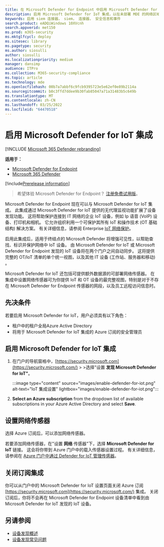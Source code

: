 ```yaml
---
title: 在 Microsoft Defender for Endpoint 中启用 Microsoft Defender for IoT 集成
description: 启用 Microsoft Defender for IoT 集成，以在未部署 MDE 的网络区域关注 IoT/OT 设备
keywords: 启用 siem 连接器， siem， 连接器， 安全信息和事件
search.product: eADQiWindows 10XVcnh
search.appverid: met150
ms.prod: m365-security
ms.mktglfcycl: deploy
ms.sitesec: library
ms.pagetype: security
ms.author: siosulli
author: siosulli
ms.localizationpriority: medium
manager: dansimp
audience: ITPro
ms.collection: M365-security-compliance
ms.topic: article
ms.technology: mde
ms.openlocfilehash: 00b7a7abbf6c9fcb9395723e5e62ef0e89b2114a
ms.sourcegitcommit: b0c3ffd7ddee9b30fab85047a71a31483b5c649b
ms.translationtype: MT
ms.contentlocale: zh-CN
ms.lasthandoff: 03/25/2022
ms.locfileid: "64470518"
---
```

# <a name="enable-microsoft-defender-for-iot-integration"></a>启用 Microsoft Defender for IoT 集成

[!INCLUDE [Microsoft 365 Defender rebranding](../../includes/microsoft-defender.md)]

**适用于：**

- [Microsoft Defender for Endpoint](https://go.microsoft.com/fwlink/?linkid=2154037)
- [Microsoft 365 Defender](https://go.microsoft.com/fwlink/?linkid=2118804)

[!include[Prerelease information](../../includes/prerelease.md)]

> 希望体验 Microsoft Defender for Endpoint？ [注册免费试用版](https://signup.microsoft.com/create-account/signup?products=7f379fee-c4f9-4278-b0a1-e4c8c2fcdf7e&ru=https://aka.ms/MDEp2OpenTrial?ocid=docs-wdatp-enablesiem-abovefoldlink)。

Microsoft Defender for Endpoint 现在可以与 Microsoft Defender for IoT 集成。 此集成通过 Microsoft Defender for IoT 提供的无代理监视功能扩展了设备发现功能。 这将帮助保护连接到 IT 网络的企业 IoT 设备，例如 Ip 语音 (VoIP) 设备、打印机和相机。 它允许组织利用一个可保护其所有 IoT 和操作技术 (OT 基础结构) 解决方案。 有关详细信息，请参阅 Enterprise [IoT 网络保护](/azure/defender-for-iot/organizations/overview-eiot)。

启用此集成后，适用于终结点的 Microsoft Defender 将增强可见性，以帮助查找、标识并保护网络中 IoT 设备。 由 Microsoft Defender for IoT 或 Microsoft Defender for Endpoint 发现的 IoT 设备将在两个门户之间自动同步。 这将提供完整的 OT/IoT 清单的单个统一视图，以及其他 IT 设备 (工作站、服务器和移动) 。

Microsoft Defender for IoT 还包括可提供额外数据源的可部署网络传感器。 在集成中设置网络传感器可为你提供 IoT 和 OT 设备的最完整视图，特别是对于不存在 Microsoft Defender for Endpoint 传感器的网段，以及员工远程访问信息时。

## <a name="prerequisites"></a>先决条件

若要启用 Microsoft Defender for IoT，用户必须具有以下角色：

- 租户中的租户全局Azure Active Directory
- 将用于 Microsoft Defender for IoT 集成的 Azure 订阅的安全管理员

## <a name="enabling-the-microsoft-defender-for-iot-integration"></a>启用 Microsoft Defender for IoT 集成

1. 在门户的导航窗格中，[https://security.microsoft.com](https://security.microsoft.com/)  \>  \>选择"设置 **发现 Microsoft Defender for IoT"**。

   :::image type="content" source="images/enable-defender-for-iot.png" alt-text="IoT 集成设置" lightbox="images/enable-defender-for-iot.png":::

2. **Select an Azure subscription** from the dropdown list of available subscriptions in your Azure Active Directory and select **Save**.

## <a name="set-up-a-network-sensor"></a>设置网络传感器

选择 Azure 订阅后，可以添加网络传感器。

若要添加网络传感器，在"设置 **网络** 传感器"下，选择 **Microsoft Defender for IoT** 链接。 这会将你带到 Azure 门户中的载入传感器设置过程。 有关详细信息，请参阅在 [Azure 门户中通过 Defender for IoT 管理传感器](/azure/defender-for-iot/organizations/how-to-manage-sensors-on-the-cloud)。

## <a name="turn-off-subscription-integration"></a>关闭订阅集成

你可以从门户中的 Microsoft Defender for IoT 设置页面关闭 Azure 订阅 [https://security.microsoft.com](https://security.microsoft.com/) 集成。 关闭订阅后，你将不会再在 Microsoft Defender for Endpoint 设备清单中看到由 Microsoft Defender for IoT 发现的 IoT 设备。

## <a name="see-also"></a>另请参阅

- [设备发现概述](configure-device-discovery.md)
- [设备发现常见问题](device-discovery-faq.md)
